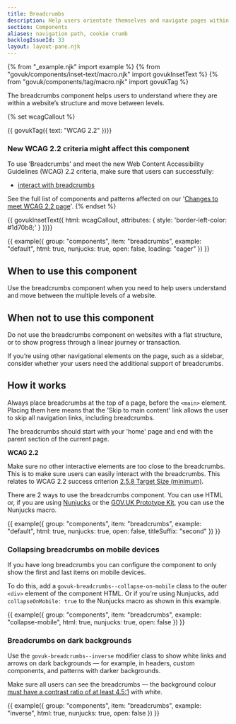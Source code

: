 ```yaml
---
title: Breadcrumbs
description: Help users orientate themselves and navigate pages within a hierarchical structure
section: Components
aliases: navigation path, cookie crumb
backlogIssueId: 33
layout: layout-pane.njk
---
```


{% from "_example.njk" import example %}
{% from "govuk/components/inset-text/macro.njk" import govukInsetText %}
{% from "govuk/components/tag/macro.njk" import govukTag %}

The breadcrumbs component helps users to understand where they are within a website’s structure and move between levels.

{% set wcagCallout %}
  <p class="govuk-!-margin-bottom-2">
    {{ govukTag({
      text: "WCAG 2.2"
    })}}
  </p>

  ### New WCAG 2.2 criteria might affect this component

  To use ‘Breadcrumbs' and meet the new Web Content Accessibility Guidelines (WCAG) 2.2 criteria, make sure that users can successfully:
  
  - [interact with breadcrumbs](/components/breadcrumbs/#wcag-interact-breadcrumbs)

  See the full list of components and patterns affected on our '[Changes to meet WCAG 2.2 page](/accessibility/WCAG-2.2/#components-affected-in-the-design-system)'.
{% endset %}

{{ govukInsetText({
  html: wcagCallout,
  attributes: {
    style: 'border-left-color: #1d70b8;'
  }
})}}

{{ example({ group: "components", item: "breadcrumbs", example: "default", html: true, nunjucks: true, open: false, loading: "eager" }) }}

## When to use this component

Use the breadcrumbs component when you need to help users understand and move between the multiple levels of a website.

## When not to use this component

Do not use the breadcrumbs component on websites with a flat structure, or to show progress through a linear journey or transaction.

If you’re using other navigational elements on the page, such as a sidebar, consider whether your users need the additional support of breadcrumbs.

## How it works

Always place breadcrumbs at the top of a page, before the `<main>` element. Placing them here means that the 'Skip to main content' link allows the user to skip all navigation links, including breadcrumbs.

The breadcrumbs should start with your 'home' page and end with the parent section of the current page.

<div class="app-wcag-22" id="wcag-interact-breadcrumbs" role="note">
    <strong class="govuk-tag">WCAG 2.2</strong> 
    <p>Make sure no other interactive elements are too close to the breadcrumbs. This is to make sure users can easily interact with the breadcrumbs. This relates to WCAG 2.2 success criterion <a href="https://www.w3.org/WAI/WCAG22/Understanding/target-size-minimum.html">2.5.8 Target Size (minimum)</a>.</p>
</div>

There are 2 ways to use the breadcrumbs component. You can use HTML or, if you are using [Nunjucks](https://mozilla.github.io/nunjucks/) or the [GOV.UK Prototype Kit](https://prototype-kit.service.gov.uk), you can use the Nunjucks macro.

{{ example({ group: "components", item: "breadcrumbs", example: "default", html: true, nunjucks: true, open: false, titleSuffix: "second" }) }}

### Collapsing breadcrumbs on mobile devices

If you have long breadcrumbs you can configure the component to only show the first and last items on mobile devices.

To do this, add a `govuk-breadcrumbs--collapse-on-mobile` class to the outer `<div>` element of the component HTML. Or if you’re using Nunjucks, add `collapseOnMobile: true` to the Nunjucks macro as shown in this example.

{{ example({ group: "components", item: "breadcrumbs", example: "collapse-mobile", html: true, nunjucks: true, open: false }) }}

### Breadcrumbs on dark backgrounds

Use the `govuk-breadcrumbs--inverse` modifier class to show white links and arrows on dark backgrounds — for example, in headers, custom components, and patterns with darker backgrounds.

Make sure all users can see the breadcrumbs — the background colour [must have a contrast ratio of at least 4.5:1](https://www.w3.org/WAI/WCAG21/Understanding/contrast-minimum.html) with white.

{{ example({ group: "components", item: "breadcrumbs", example: "inverse", html: true, nunjucks: true, open: false }) }}
